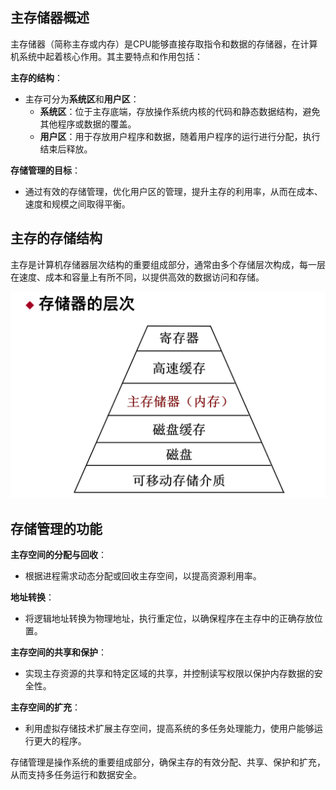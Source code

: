 ## 主存储器概述

主存储器（简称主存或内存）是CPU能够直接存取指令和数据的存储器，在计算机系统中起着核心作用。其主要特点和作用包括：

 **主存的结构**：

   - 主存可分为**系统区**和**用户区**：
     - **系统区**：位于主存底端，存放操作系统内核的代码和静态数据结构，避免其他程序或数据的覆盖。
     - **用户区**：用于存放用户程序和数据，随着用户程序的运行进行分配，执行结束后释放。

 **存储管理的目标**：

   - 通过有效的存储管理，优化用户区的管理，提升主存的利用率，从而在成本、速度和规模之间取得平衡。



## 主存的存储结构

主存是计算机存储器层次结构的重要组成部分，通常由多个存储层次构成，每一层在速度、成本和容量上有所不同，以提供高效的数据访问和存储。

![存储器的层次](../../photos/ccqdcc.png)



## 存储管理的功能

 **主存空间的分配与回收**：

   - 根据进程需求动态分配或回收主存空间，以提高资源利用率。

 **地址转换**：

   - 将逻辑地址转换为物理地址，执行重定位，以确保程序在主存中的正确存放位置。

 **主存空间的共享和保护**：

   - 实现主存资源的共享和特定区域的共享，并控制读写权限以保护内存数据的安全性。

 **主存空间的扩充**：

   - 利用虚拟存储技术扩展主存空间，提高系统的多任务处理能力，使用户能够运行更大的程序。

存储管理是操作系统的重要组成部分，确保主存的有效分配、共享、保护和扩充，从而支持多任务运行和数据安全。